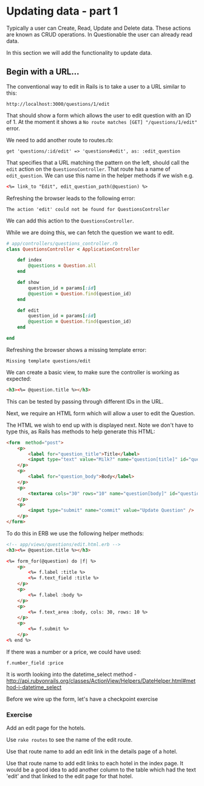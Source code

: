 # Updating data - part 1

Typically a user can Create, Read, Update and Delete data. These actions are known as CRUD operations. In Questionable the user can already read data.

In this section we will add the functionality to update data.

## Begin with a URL...

The conventional way to edit in Rails is to take a user to a URL similar to this: 

```
http://localhost:3000/questions/1/edit
```

That should show a form which allows the user to edit question with an ID of 1. At the moment it shows a `No route matches [GET] "/questions/1/edit"` error.

We need to add another route to routes.rb:
```
get 'questions/:id/edit' => 'questions#edit', as: :edit_question
```

That specifies that a URL matching the pattern on the left, should call the `edit` action on the `QuestionsController`. That route has a name of `edit_question`. We can use this name in the helper methods if we wish e.g.

```html
<%= link_to "Edit", edit_question_path(@question) %>
```

Refreshing the browser leads to the following error:
```
The action 'edit' could not be found for QuestionsController
```

We can add this action to the `QuestionsController`.

While we are doing this, we can fetch the question we want to edit.

```ruby
# app/controllers/questions_controller.rb
class QuestionsController < ApplicationController

	def index
		@questions = Question.all
	end

	def show
		question_id = params[:id]
		@question = Question.find(question_id)
	end

	def edit
		question_id = params[:id]
		@question = Question.find(question_id)
	end

end
```



Refreshing the browser shows a missing template error:
```
Missing template questions/edit
```

We can create a basic view, to make sure the controller is working as expected:

```html
<h3><%= @question.title %></h3>

```
This can be tested by passing through different IDs in the URL.

Next, we require an HTML form which will allow a user to edit the Question.

The HTML we wish to end up with is displayed next. Note we don't have to type this, as Rails has methods to help generate this HTML:

```html
<form  method="post">
	<p>
		<label for="question_title">Title</label>
		<input type="text" value="Milk?" name="question[title]" id="question_title" />
	</p>
	<p>
		<label for="question_body">Body</label>
	</p>
	<p>	
		<textarea cols="30" rows="10" name="question[body]" id="question_body"></textarea>
	</p>
	<p>
		<input type="submit" name="commit" value="Update Question" />
	</p>
</form>

```


To do this in ERB we use the following helper methods:

```html
<!-- app/views/questions/edit.html.erb -->
<h3><%= @question.title %></h3>

<%= form_for(@question) do |f| %>
	<p>
		<%= f.label :title %>
		<%= f.text_field :title %>
	</p>
	<p>
		<%= f.label :body %>
	</p>
	<p>	
		<%= f.text_area :body, cols: 30, rows: 10 %>
	</p>
	<p>
		<%= f.submit %>
	</p>
<% end %>

``` 
If there was a number or a price, we could have used:
```
f.number_field :price
```

It is worth looking into the datetime_select method - http://api.rubyonrails.org/classes/ActionView/Helpers/DateHelper.html#method-i-datetime_select

Before we wire up the form, let's have a checkpoint exercise

### Exercise 

Add an edit page for the hotels.

Use `rake routes` to see the name of the edit route.

Use that route name to add an edit link in the details page of a hotel.

Use that route name to add edit links to each hotel in the index page. It would be a good idea to add another column to the table which had the text 'edit' and that linked to the edit page for that hotel.


